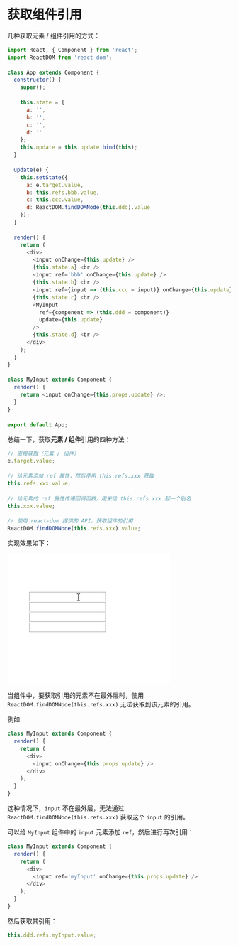 # 获取组件引用

几种获取元素 / 组件引用的方式：

```js
import React, { Component } from 'react';
import ReactDOM from 'react-dom';

class App extends Component {
  constructor() {
    super();

    this.state = {
      a: '',
      b: '',
      c: '',
      d: ''
    };
    this.update = this.update.bind(this);
  }

  update(e) {
    this.setState({
      a: e.target.value,
      b: this.refs.bbb.value,
      c: this.ccc.value,
      d: ReactDOM.findDOMNode(this.ddd).value
    });
  }

  render() {
    return (
      <div>
        <input onChange={this.update} />
        {this.state.a} <br />
        <input ref='bbb' onChange={this.update} />
        {this.state.b} <br />
        <input ref={input => (this.ccc = input)} onChange={this.update} />
        {this.state.c} <br />
        <MyInput
          ref={component => (this.ddd = component)}
          update={this.update}
        />
        {this.state.d} <br />
      </div>
    );
  }
}

class MyInput extends Component {
  render() {
    return <input onChange={this.props.update} />;
  }
}

export default App;
```

总结一下，获取**元素 / 组件**引用的四种方法：

```js
// 直接获取（元素 / 组件）
e.target.value;

// 给元素添加 ref 属性，然后使用 this.refs.xxx 获取
this.refs.xxx.value;

// 给元素的 ref 属性传递回调函数，用来给 this.refs.xxx 起一个别名
this.xxx.value;

// 使用 react-dom 提供的 API，获取组件的引用
ReactDOM.findDOMNode(this.refs.xxx).value;
```

实现效果如下：

![react_ref](./imgs/react_ref.gif)

当组件中，要获取引用的元素不在最外层时，使用 `ReactDOM.findDOMNode(this.refs.xxx)` 无法获取到该元素的引用。

例如:

```js
class MyInput extends Component {
  render() {
    return (
      <div>
        <input onChange={this.props.update} />
      </div>
    );
  }
}
```

这种情况下，`input` 不在最外层，无法通过 `ReactDOM.findDOMNode(this.refs.xxx)` 获取这个 `input` 的引用。

可以给 `MyInput` 组件中的 `input` 元素添加 `ref`，然后进行再次引用：

```js
class MyInput extends Component {
  render() {
    return (
      <div>
        <input ref='myInput' onChange={this.props.update} />
      </div>
    );
  }
}
```

然后获取其引用：

```js
this.ddd.refs.myInput.value;
```
